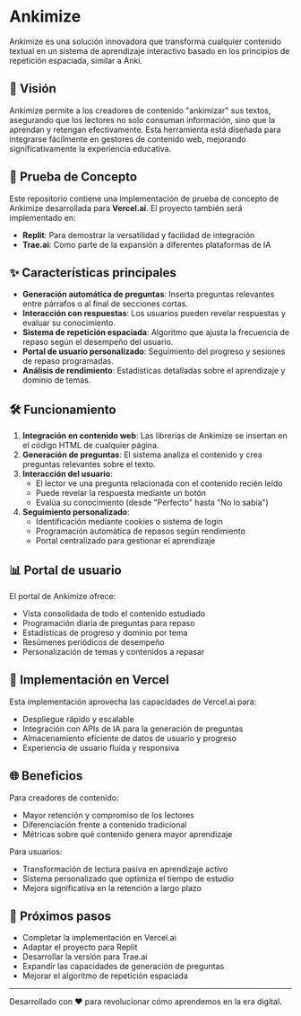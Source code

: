 # Ankimize

Ankimize es una solución innovadora que transforma cualquier contenido textual en un sistema de aprendizaje interactivo basado en los principios de repetición espaciada, similar a Anki.

## 🚀 Visión

Ankimize permite a los creadores de contenido "ankimizar" sus textos, asegurando que los lectores no solo consuman información, sino que la aprendan y retengan efectivamente. Esta herramienta está diseñada para integrarse fácilmente en gestores de contenido web, mejorando significativamente la experiencia educativa.

## 🧪 Prueba de Concepto

Este repositorio contiene una implementación de prueba de concepto de Ankimize desarrollada para **Vercel.ai**. El proyecto también será implementado en:

- **Replit**: Para demostrar la versatilidad y facilidad de integración
- **Trae.ai**: Como parte de la expansión a diferentes plataformas de IA

## ✨ Características principales

- **Generación automática de preguntas**: Inserta preguntas relevantes entre párrafos o al final de secciones cortas.
- **Interacción con respuestas**: Los usuarios pueden revelar respuestas y evaluar su conocimiento.
- **Sistema de repetición espaciada**: Algoritmo que ajusta la frecuencia de repaso según el desempeño del usuario.
- **Portal de usuario personalizado**: Seguimiento del progreso y sesiones de repaso programadas.
- **Análisis de rendimiento**: Estadísticas detalladas sobre el aprendizaje y dominio de temas.

## 🛠️ Funcionamiento

1. **Integración en contenido web**: Las librerías de Ankimize se insertan en el código HTML de cualquier página.
2. **Generación de preguntas**: El sistema analiza el contenido y crea preguntas relevantes sobre el texto.
3. **Interacción del usuario**: 
   - El lector ve una pregunta relacionada con el contenido recién leído
   - Puede revelar la respuesta mediante un botón
   - Evalúa su conocimiento (desde "Perfecto" hasta "No lo sabía")
4. **Seguimiento personalizado**: 
   - Identificación mediante cookies o sistema de login
   - Programación automática de repasos según rendimiento
   - Portal centralizado para gestionar el aprendizaje

## 📊 Portal de usuario

El portal de Ankimize ofrece:

- Vista consolidada de todo el contenido estudiado
- Programación diaria de preguntas para repaso
- Estadísticas de progreso y dominio por tema
- Resúmenes periódicos de desempeño
- Personalización de temas y contenidos a repasar

## 🔧 Implementación en Vercel

Esta implementación aprovecha las capacidades de Vercel.ai para:

- Despliegue rápido y escalable
- Integración con APIs de IA para la generación de preguntas
- Almacenamiento eficiente de datos de usuario y progreso
- Experiencia de usuario fluida y responsiva

## 🌐 Beneficios

Para creadores de contenido:
- Mayor retención y compromiso de los lectores
- Diferenciación frente a contenido tradicional
- Métricas sobre qué contenido genera mayor aprendizaje

Para usuarios:
- Transformación de lectura pasiva en aprendizaje activo
- Sistema personalizado que optimiza el tiempo de estudio
- Mejora significativa en la retención a largo plazo

## 🚀 Próximos pasos

- Completar la implementación en Vercel.ai
- Adaptar el proyecto para Replit
- Desarrollar la versión para Trae.ai
- Expandir las capacidades de generación de preguntas
- Mejorar el algoritmo de repetición espaciada

---

Desarrollado con ❤️ para revolucionar cómo aprendemos en la era digital.